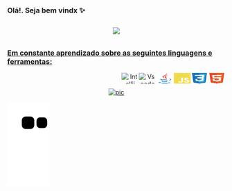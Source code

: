 
### Olá!. Seja bem vindx ✨
##
<!--
**Evelyndapaz/Evelyndapaz** is a ✨ _special_ ✨ repository because its `README.md` (this file) appears on your GitHub profile.
Here are some ideas to get you started:
- 🔭 I’m currently working on ...
- 🌱 I’m currently learning ...
- 👯 I’m looking to collaborate on ...
- 🤔 I’m looking for help with ...
- 💬 Ask me about ...
- 📫 How to reach me: ...
- 😄 Pronouns: ...
- ⚡ Fun fact: ...
-->

  <div align="center">
  <a href="https://github.com/Evelyndapaz">
  <img height="180em" src="https://github-readme-stats.vercel.app/api?username=Evelyndapaz&show_icons=true&theme=aura&include_all_commits=true&count_private=true"/>
  <!--<img height="180em" src="https://github-readme-stats.vercel.app/api/top-langs/?username=Evelyndapaz&layout=compact&langs_count=7&theme=aura"/>-->
</div>
 
##
### Em constante aprendizado sobre as seguintes linguagens e ferramentas: 
  <div align="center">
  <img alt="HTML" align="right" height="25" width="40" src="https://raw.githubusercontent.com/devicons/devicon/master/icons/html5/html5-original.svg">
  <img alt="CSS" align="right" height="25" width="40" src="https://raw.githubusercontent.com/devicons/devicon/master/icons/css3/css3-original.svg">
  <img alt="Js" align="right"height="25" width="40" src="https://raw.githubusercontent.com/devicons/devicon/master/icons/javascript/javascript-plain.svg">
  <img alt="Java" align="right" height="25" width="40" src="https://raw.githubusercontent.com/devicons/devicon/master/icons/java/java-original.svg">
  <img alt="Vscode" align="right" height="25" width="40" src="https://cdn.jsdelivr.net/gh/devicons/devicon/icons/vscode/vscode-original.svg">
  <img alt="Intellij" align="right" height="25" width="40" src="https://cdn.jsdelivr.net/gh/devicons/devicon/icons/intellij/intellij-original.svg"></br></br>
  <img alt="pic" align="center" height="150" src="https://cdn.discordapp.com/attachments/998087456501006359/998611132891799642/giphy.gif">
  </div>

   <!--Cobrinha que come commit-->
   ![Snake animation](https://github.com/Evelyndapaz/Evelyndapaz/blob/output/github-contribution-grid-snake.svg)
    
